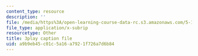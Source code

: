 ```yaml
---
content_type: resource
description: ''
file: /media/https%3A/open-learning-course-data-rc.s3.amazonaws.com/5-111-principles-of-chemical-science-fall-2008/a9b9eb45c01c5a16a7921f726a7d6b84_GOBzZMaiMss.vtt
file_type: application/x-subrip
resourcetype: Other
title: 3play caption file
uid: a9b9eb45-c01c-5a16-a792-1f726a7d6b84
---
```

